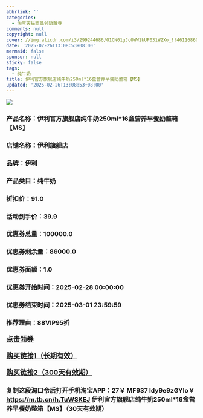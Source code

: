 ```yaml
---
abbrlink: ''
categories:
  - 淘宝天猫商品领隐藏券
comments: null
copyright: null
cover: //img.alicdn.com/i3/299244686/O1CN01gJcOWW1kUF031W2Xo_!!4611686018427387022-0-item_pic.jpg
date: '2025-02-26T13:08:53+08:00'
mermaid: false
sponsor: null
sticky: false
tags:
  - 纯牛奶
title: 伊利官方旗舰店纯牛奶250ml*16盒营养早餐奶整箱【MS】
updated: '2025-02-26T13:08:53+08:00'
--- 
```


![](//img.alicdn.com/i3/299244686/O1CN01gJcOWW1kUF031W2Xo_!!4611686018427387022-0-item_pic.jpg)

### 产品名称：伊利官方旗舰店纯牛奶250ml*16盒营养早餐奶整箱【MS】
### 店铺名称：伊利旗舰店
### 品牌：伊利
### 产品类目：纯牛奶
### 折扣价：91.0
### 活动到手价：39.9
### 优惠券总量：100000.0
### 优惠券剩余量：86000.0
### 优惠券面额：1.0
### 优惠券开始时间：2025-02-28 00:00:00	
### 优惠券结束时间：2025-03-01 23:59:59	
### 推荐理由：88VIP95折

<p style="font-size: 18px; font-weight: bold;">
  <a href="这款商品太牛了！销售太火爆以至于没有设置" target="_blank">点击领券</a>
</p>
<p style="font-size: 18px; font-weight: bold;">
  <a href="https://s.click.taobao.com/t?e=m%3D2%26s%3D7FAiFbK1bUNw4vFB6t2Z2ueEDrYVVa64K7Vc7tFgwiHjf2vlNIV67kyLuerTQxoGJ7ATJSEv96%2F3ID%2FV1RqsF4wnCJeELi4I%2FIEn%2BS1IjHAB0ghlTd7WlZVm%2FOAUUFw71qrpxiwMoCNxc1AtbZGVS169NPlN2Y4PGRWiDJ9c%2FAWMHuv7RoNv0Q0jFsbsQ7KW75wijhyZ8%2F1wNuG2gzZtyMMl7Px%2FQnOinoDLdJKDGtT8XQbnbV0HNGa0PSOvMp%2BDozvQCWI2PAlyfsBFZDqhxXSFvSTZM%2B%2F4A13NwUW6D5uQM41hzf7OfCVB2EvZb6Akz2TFFEd9SqY%3D" target="_blank">购买链接1（长期有效）</a>
</p>
<p style="font-size: 18px; font-weight: bold;">
  <a href="https://s.click.taobao.com/sHUMRYs" target="_blank">购买链接2（300天有效期）</a>
</p>

### 复制这段淘口令后打开手机淘宝APP：27￥ MF937 Idy9e9zGYIo￥ https://m.tb.cn/h.TuWSKEJ  伊利官方旗舰店纯牛奶250ml*16盒营养早餐奶整箱【MS】（30天有效期）
